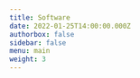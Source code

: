 ```yaml
---
title: Software
date: 2022-01-25T14:00:00.000Z
authorbox: false
sidebar: false
menu: main
weight: 3
---
```


